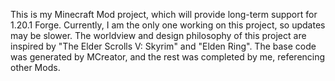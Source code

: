 This is my Minecraft Mod project, which will provide long-term support for 1.20.1 Forge. Currently, I am the only one working on this project, so updates may be slower. The worldview and design philosophy of this project are inspired by "The Elder Scrolls V: Skyrim" and "Elden Ring". The base code was generated by MCreator, and the rest was completed by me, referencing other Mods.
